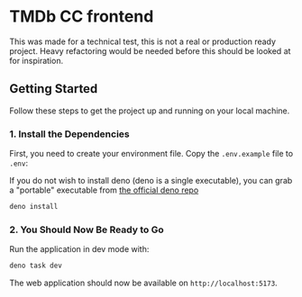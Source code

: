 # TMDb CC frontend

This was made for a technical test, this is not a real or production ready project.
Heavy refactoring would be needed before this should be looked at for inspiration.

## Getting Started

Follow these steps to get the project up and running on your local machine.

### 1. Install the Dependencies

First, you need to create your environment file. Copy the `.env.example` file to `.env`:

If you do not wish to install deno (deno is a single executable), you can grab a "portable" executable from [the official deno repo](https://github.com/denoland/deno/releases)

```bash
deno install
```

### 2. You Should Now Be Ready to Go

Run the application in dev mode with:

```bash
deno task dev
```

The web application should now be available on `http://localhost:5173`.
